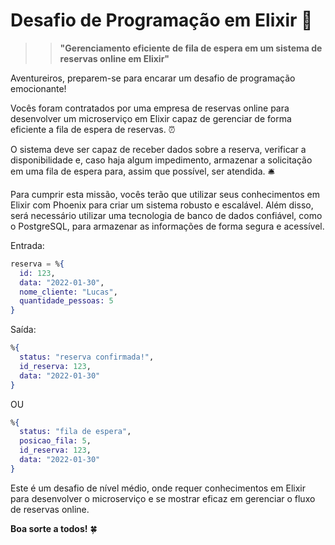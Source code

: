 # **Desafio de Programação em Elixir** 🚀
>> **"Gerenciamento eficiente de fila de espera em um sistema de reservas online em Elixir"**

Aventureiros, preparem-se para encarar um desafio de programação emocionante! 

Vocês foram contratados por uma empresa de reservas online para desenvolver um microserviço em Elixir capaz de gerenciar de forma eficiente a fila de espera de reservas. ⏰ 

O sistema deve ser capaz de receber dados sobre a reserva, verificar a disponibilidade e, caso haja algum impedimento, armazenar a solicitação em uma fila de espera para, assim que possível, ser atendida. 🛎️

Para cumprir esta missão, vocês terão que utilizar seus conhecimentos em Elixir com Phoenix para criar um sistema robusto e escalável. Além disso, será necessário utilizar uma tecnologia de banco de dados confiável, como o PostgreSQL, para armazenar as informações de forma segura e acessível.

Entrada:

```elixir
reserva = %{
  id: 123,
  data: "2022-01-30",
  nome_cliente: "Lucas",
  quantidade_pessoas: 5
}
```

Saída:

```elixir
%{
  status: "reserva confirmada!",
  id_reserva: 123,
  data: "2022-01-30"
}
```

OU 

```elixir
%{
  status: "fila de espera",
  posicao_fila: 5,
  id_reserva: 123,
  data: "2022-01-30"
}
```

Este é um desafio de nível médio, onde requer conhecimentos em Elixir para desenvolver o microserviço e se mostrar eficaz em gerenciar o fluxo de reservas online. 

**Boa sorte a todos!** 🍀
